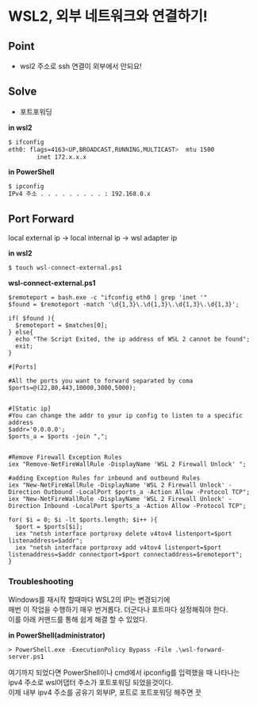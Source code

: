 # WSL2, 외부 네트워크와 연결하기!

## Point
- wsl2 주소로 ssh 연결이 외부에서 안되요!

## Solve
- 포트포워딩

**in wsl2**
```bash
$ ifconfig
eth0: flags=4163<UP,BROADCAST,RUNNING,MULTICAST>  mtu 1500
        inet 172.x.x.x
```
  
**in PowerShell**
```bash
$ ipconfig
IPv4 주소 . . . . . . . . . : 192.168.0.x
```

## Port Forward
local external ip -> local internal ip -> wsl adapter ip
  
  
**in wsl2**  
```bash  
$ touch wsl-connect-external.ps1  
```  
  
**wsl-connect-external.ps1**  
```
$remoteport = bash.exe -c "ifconfig eth0 | grep 'inet '"
$found = $remoteport -match '\d{1,3}\.\d{1,3}\.\d{1,3}\.\d{1,3}';

if( $found ){
  $remoteport = $matches[0];
} else{
  echo "The Script Exited, the ip address of WSL 2 cannot be found";
  exit;
}

#[Ports]

#All the ports you want to forward separated by coma
$ports=@(22,80,443,10000,3000,5000);


#[Static ip]
#You can change the addr to your ip config to listen to a specific address
$addr='0.0.0.0';
$ports_a = $ports -join ",";


#Remove Firewall Exception Rules
iex "Remove-NetFireWallRule -DisplayName 'WSL 2 Firewall Unlock' ";

#adding Exception Rules for inbound and outbound Rules
iex "New-NetFireWallRule -DisplayName 'WSL 2 Firewall Unlock' -Direction Outbound -LocalPort $ports_a -Action Allow -Protocol TCP";
iex "New-NetFireWallRule -DisplayName 'WSL 2 Firewall Unlock' -Direction Inbound -LocalPort $ports_a -Action Allow -Protocol TCP";

for( $i = 0; $i -lt $ports.length; $i++ ){
  $port = $ports[$i];
  iex "netsh interface portproxy delete v4tov4 listenport=$port listenaddress=$addr";
  iex "netsh interface portproxy add v4tov4 listenport=$port listenaddress=$addr connectport=$port connectaddress=$remoteport";
}
```  
  
  
### Troubleshooting  
Windows를 재시작 할때마다 WSL2의 IP는 변경되기에  
매번 이 작업을 수행하기 매우 번거롭다. 더군다나 포트마다 설정해줘야 한다.  
이를 아래 커맨드를 통해 쉽게 해결 할 수 있었다.  
  
**in PowerShell(administrator)**  
```
> PowerShell.exe -ExecutionPolicy Bypass -File .\wsl-forward-server.ps1
```
  
  
여기까지 되었다면 PowerShell이나 cmd에서 ipconfig를 입력했을 때 나타나는  
ipv4 주소로 wsl어댑터 주소가 포트포워딩 되었을것이다.  
이제 내부 ipv4 주소를 공유기 외부IP, 포트로 포트포워딩 해주면 끗  
